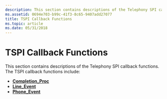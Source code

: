 ```yaml
---
description: This section contains descriptions of the Telephony SPI callback functions.
ms.assetid: 0694e703-b99c-41f3-8c65-9407add27077
title: TSPI Callback Functions
ms.topic: article
ms.date: 05/31/2018
---
```


# TSPI Callback Functions

This section contains descriptions of the Telephony SPI callback functions. The TSPI callback functions include:

-   [**Completion\_Proc**](/windows/win32/api/tspi/nc-tspi-async_completion)
-   [**Line\_Event**](/windows/win32/api/tspi/nc-tspi-lineevent)
-   [**Phone\_Event**](/windows/desktop/api/tspi/nc-tspi-phoneevent)

 

 
